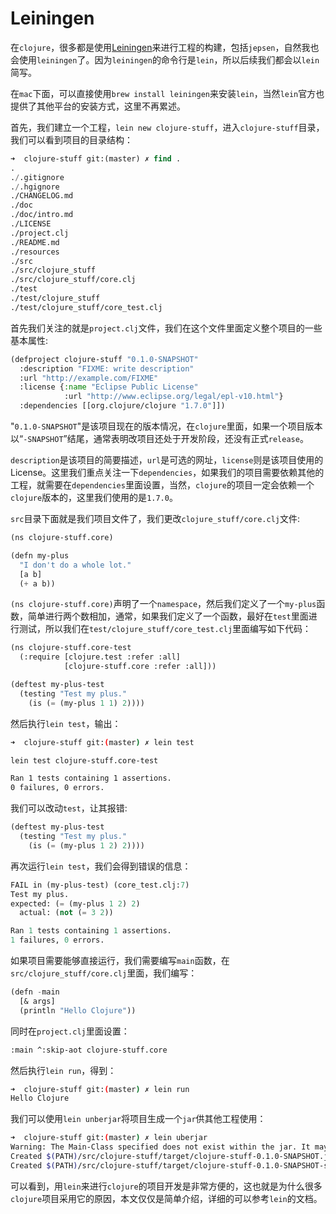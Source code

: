 # Leiningen

在`clojure`，很多都是使用[Leiningen](https://github.com/technomancy/leiningen)来进行工程的构建，包括`jepsen`，自然我也会使用`leiningen`了。因为`leiningen`的命令行是`lein`，所以后续我们都会以`lein`简写。

在`mac`下面，可以直接使用`brew install leiningen`来安装`lein`，当然`lein`官方也提供了其他平台的安装方式，这里不再累述。

首先，我们建立一个工程，`lein new clojure-stuff`，进入`clojure-stuff`目录，我们可以看到项目的目录结构：

```lisp
➜  clojure-stuff git:(master) ✗ find .
.
./.gitignore
./.hgignore
./CHANGELOG.md
./doc
./doc/intro.md
./LICENSE
./project.clj
./README.md
./resources
./src
./src/clojure_stuff
./src/clojure_stuff/core.clj
./test
./test/clojure_stuff
./test/clojure_stuff/core_test.clj
```

首先我们关注的就是`project.clj`文件，我们在这个文件里面定义整个项目的一些基本属性:

```lisp
(defproject clojure-stuff "0.1.0-SNAPSHOT"
  :description "FIXME: write description"
  :url "http://example.com/FIXME"
  :license {:name "Eclipse Public License"
            :url "http://www.eclipse.org/legal/epl-v10.html"}
  :dependencies [[org.clojure/clojure "1.7.0"]])
```

"`0.1.0-SNAPSHOT`"是该项目现在的版本情况，在`clojure`里面，如果一个项目版本以“`-SNAPSHOT`”结尾，通常表明改项目还处于开发阶段，还没有正式`release`。

`description`是该项目的简要描述，`url`是可选的网址，`license`则是该项目使用的License。这里我们重点关注一下`dependencies`，如果我们的项目需要依赖其他的工程，就需要在`dependencies`里面设置，当然，`clojure`的项目一定会依赖一个`clojure`版本的，这里我们使用的是`1.7.0`。

`src`目录下面就是我们项目文件了，我们更改`clojure_stuff/core.clj`文件:

```lisp
(ns clojure-stuff.core)

(defn my-plus
  "I don't do a whole lot."
  [a b]
  (+ a b))
```

`(ns clojure-stuff.core)`声明了一个`namespace`，然后我们定义了一个`my-plus`函数，简单进行两个数相加，通常，如果我们定义了一个函数，最好在`test`里面进行测试，所以我们在`test/clojure_stuff/core_test.clj`里面编写如下代码：

```lisp
(ns clojure-stuff.core-test
  (:require [clojure.test :refer :all]
            [clojure-stuff.core :refer :all]))

(deftest my-plus-test
  (testing "Test my plus."
    (is (= (my-plus 1 1) 2))))
```

然后执行`lein test`，输出：

```bash
➜  clojure-stuff git:(master) ✗ lein test

lein test clojure-stuff.core-test

Ran 1 tests containing 1 assertions.
0 failures, 0 errors.
```

我们可以改动`test`，让其报错:

```lisp
(deftest my-plus-test
  (testing "Test my plus."
    (is (= (my-plus 1 2) 2))))
```

再次运行`lein test`，我们会得到错误的信息：

```lisp
FAIL in (my-plus-test) (core_test.clj:7)
Test my plus.
expected: (= (my-plus 1 2) 2)
  actual: (not (= 3 2))

Ran 1 tests containing 1 assertions.
1 failures, 0 errors.
```

如果项目需要能够直接运行，我们需要编写`main`函数，在`src/clojure_stuff/core.clj`里面，我们编写：

```lisp
(defn -main 
  [& args]
  (println "Hello Clojure"))
```

同时在`project.clj`里面设置：

```lisp
:main ^:skip-aot clojure-stuff.core
```

然后执行`lein run`，得到：

```bash
➜  clojure-stuff git:(master) ✗ lein run
Hello Clojure
```

我们可以使用`lein unberjar`将项目生成一个`jar`供其他工程使用：

```bash
➜  clojure-stuff git:(master) ✗ lein uberjar
Warning: The Main-Class specified does not exist within the jar. It may not be executable as expected. A gen-class directive may be missing in the namespace which contains the main method.
Created $(PATH)/src/clojure-stuff/target/clojure-stuff-0.1.0-SNAPSHOT.jar
Created $(PATH)/src/clojure-stuff/target/clojure-stuff-0.1.0-SNAPSHOT-standalone.jar
```

可以看到，用`lein`来进行`clojure`的项目开发是非常方便的，这也就是为什么很多`clojure`项目采用它的原因，本文仅仅是简单介绍，详细的可以参考`lein`的文档。

